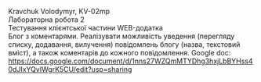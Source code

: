 Kravchuk Volodymyr, KV-02mp<br>
Лабораторна робота 2<br>
Тестування клієнтської частини WEB-додатка<br>
Блог з коментарями. Реалізувати можливість уведення (перегляду списку, додавання, вилучення) повідомлень блогу (назва, текстовий вміст), а також коментарів до кожного повідомлення.
Google doc: https://docs.google.com/document/d/1nns27WZQmMTYDhg3hxjLbBYHss40dJIxYQvIWgrK5CU/edit?usp=sharing
